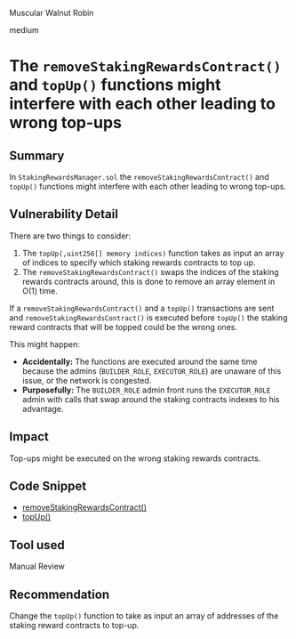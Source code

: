 Muscular Walnut Robin

medium

# The `removeStakingRewardsContract()` and `topUp()` functions might interfere with each other leading to wrong top-ups

## Summary

In `StakingRewardsManager.sol` the `removeStakingRewardsContract()` and `topUp()` functions might interfere with each other leading to wrong top-ups.

## Vulnerability Detail

There are two things to consider:
1. The `topUp(,uint256[] memory indices)` function takes as input an array of indices to specify which staking rewards contracts to top up.
2. The `removeStakingRewardsContract()` swaps the indices of the staking rewards contracts around, this is done to remove an array element in O(1) time.

If a `removeStakingRewardsContract()` and a `topUp()` transactions are sent and `removeStakingRewardsContract()` is executed before `topUp()` the staking reward contracts that will be topped could be the wrong ones.

This might happen:
- **Accidentally:** The functions are executed around the same time because the admins (`BUILDER_ROLE`, `EXECUTOR_ROLE`) are unaware of this issue, or the network is congested.
- **Purposefully:** The `BUILDER_ROLE` admin front runs the `EXECUTOR_ROLE` admin with calls that swap around the staking contracts indexes to his advantage.

## Impact
Top-ups might be executed on the wrong staking rewards contracts.

## Code Snippet
- [removeStakingRewardsContract()](https://github.com/sherlock-audit/2024-01-telcoin/blob/main/telcoin-audit/contracts/telx/core/StakingRewardsManager.sol#L166-L179)
- [topUp()](https://github.com/sherlock-audit/2024-01-telcoin/blob/main/telcoin-audit/contracts/telx/core/StakingRewardsManager.sol#L254-L278)
## Tool used

Manual Review

## Recommendation

Change the `topUp()` function to take as input an array of addresses of the staking reward contracts to top-up.
